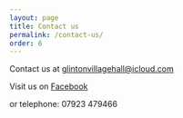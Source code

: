 ```yaml
---
layout: page
title: Contact us
permalink: /contact-us/
order: 6
---
```


Contact us at [glintonvillagehall@icloud.com](mailto:glintonvillagehall@icloud.com) 

Visit us on [Facebook](https://www.facebook.com/glintonvillagehall/)


or telephone: 07923 479466